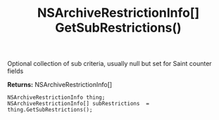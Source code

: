﻿---
uid: crmscript_ref_NSArchiveRestrictionInfo_GetSubRestrictions
title: NSArchiveRestrictionInfo[] GetSubRestrictions()
intellisense: NSArchiveRestrictionInfo.GetSubRestrictions
keywords: NSArchiveRestrictionInfo, GetSubRestrictions
so.topic: reference
---

Optional collection of sub criteria, usually null but set for Saint counter fields

**Returns:** NSArchiveRestrictionInfo[]


```crmscript
NSArchiveRestrictionInfo thing;
NSArchiveRestrictionInfo[] subRestrictions  = thing.GetSubRestrictions();
```


